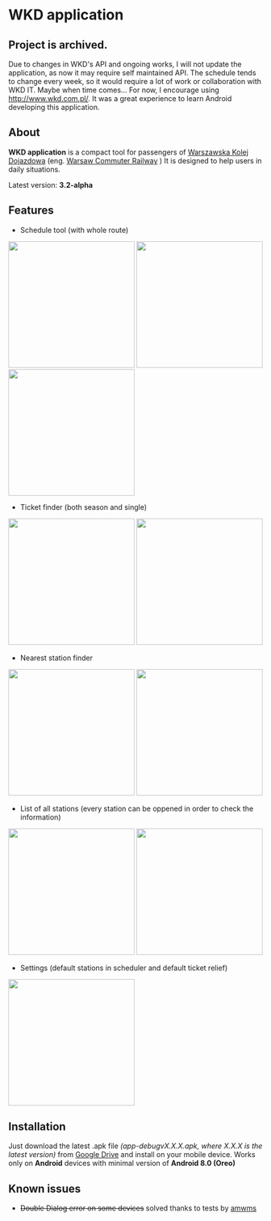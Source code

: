 # WKD application

## Project is archived.
Due to changes in WKD's API and ongoing works, I will not update the application, as now it may require self maintained API. The schedule tends to change every week, so it would require a lot of work or collaboration with WKD IT. Maybe when time comes... For now, I encourage using http://www.wkd.com.pl/. It was a great experience to learn Android developing this application. 

## About
**WKD application** is a compact tool for passengers of
[Warszawska Kolej Dojazdowa](http://www.wkd.com.pl/) (eng. [Warsaw Commuter Railway](http://www.wkd.com.pl/en/) )
It is designed to help users in daily situations.

Latest version:
**3.2-alpha**

## Features
- Schedule tool (with whole route)

<img src="img/Screenshot_20200310-223147.png" width="250"> <img src="img/Screenshot_20200310-223214.png" width="250"> <img src="img/Screenshot_20200310-223321.png" width="250">
- Ticket finder (both season and single)

<img src="img/Screenshot_20200310-223239.png" width="250"> <img src="img/Screenshot_20200310-223246.png" width="250">
- Nearest station finder

<img src="img/Screenshot_20200310-223257.png" width="250"> <img src="img/Screenshot_20200310-223301.png" width="250">
- List of all stations (every station can be oppened in order to check the information)

<img src="img/Screenshot_20200310-223257.png" width="250"> <img src="img/Screenshot_20200310-223306.png" width="250">
- Settings (default stations in scheduler and default ticket relief)


<img src="img/Screenshot_20200310-223220.png" width="250">

## Installation
Just download the latest .apk file *(app-debugvX.X.X.apk, where X.X.X is the latest version)* from [Google Drive](https://drive.google.com/drive/folders/11cCk1WYLW4fcndNYn5KUOUNRMHgx0iKL?usp=sharing)
and install on your mobile device. Works only on **Android** devices with minimal version of **Android 8.0 (Oreo)**

## Known issues
- ~~Double Dialog error on some devices~~ solved thanks to tests by [amwms](https://github.com/amwms)

